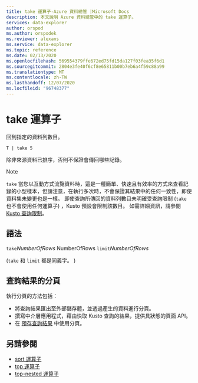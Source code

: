 ```yaml
---
title: take 運算子-Azure 資料總管 |Microsoft Docs
description: 本文說明 Azure 資料總管中的 take 運算子。
services: data-explorer
author: orspod
ms.author: orspodek
ms.reviewer: alexans
ms.service: data-explorer
ms.topic: reference
ms.date: 02/13/2020
ms.openlocfilehash: 569554379ffe672ed75fd15da127f03fea35f6d1
ms.sourcegitcommit: 2804e3fe40f6cf8e65811b00b7eb6a4f59c88a99
ms.translationtype: MT
ms.contentlocale: zh-TW
ms.lasthandoff: 12/07/2020
ms.locfileid: "96748377"
---
```

# <a name="take-operator"></a>take 運算子

回到指定的資料列數目。

```kusto
T | take 5
```

除非來源資料已排序，否則不保證會傳回哪些記錄。

> [!NOTE]
> `take` 當您以互動方式流覽資料時，這是一種簡單、快速且有效率的方式來查看記錄的小型樣本，但請注意，在執行多次時，不會保證其結果中的任何一致性，即使資料集未變更也是一樣。
> 即使查詢所傳回的資料列數目未明確受查詢限制 (`take` 也不會使用任何運算子) ，Kusto 預設會限制該數目。 如需詳細資訊，請參閱 [Kusto 查詢限制](../concepts/querylimits.md)。

## <a name="syntax"></a>語法

`take`*NumberOfRows* 
 NumberOfRows `limit`*NumberOfRows*

 (`take` 和 `limit` 都是同義字。 ) 

## <a name="paging-of-query-results"></a>查詢結果的分頁

執行分頁的方法包括：

* 將查詢結果匯出至外部儲存體，並透過產生的資料進行分頁。
* 撰寫中介層應用程式，藉由快取 Kusto 查詢的結果，提供具狀態的頁面 API。
* 在 [預存查詢結果](../management/stored-query-results.md#pagination) 中使用分頁。


## <a name="see-also"></a>另請參閱

* [sort 運算子](sortoperator.md)
* [top 運算子](topoperator.md)
* [top-nested 運算子](topnestedoperator.md)
